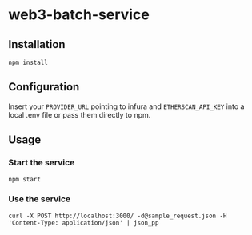 # web3-batch-service

## Installation
`npm install`

## Configuration
Insert your `PROVIDER_URL` pointing to infura and `ETHERSCAN_API_KEY` into a local .env file or pass them directly to npm.

## Usage

### Start the service
`npm start`

### Use the service 
`curl -X POST http://localhost:3000/ -d@sample_request.json -H 'Content-Type: application/json' | json_pp`
